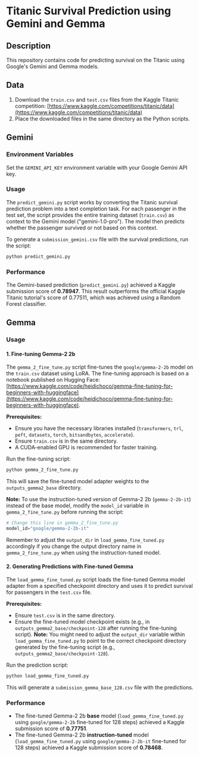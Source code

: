 # Titanic Survival Prediction using Gemini and Gemma

## Description
This repository contains code for predicting survival on the Titanic using Google's Gemini and Gemma models.

## Data
1. Download the `train.csv` and `test.csv` files from the Kaggle Titanic competition: [https://www.kaggle.com/competitions/titanic/data](https://www.kaggle.com/competitions/titanic/data)
2. Place the downloaded files in the same directory as the Python scripts.

## Gemini

### Environment Variables
Set the `GEMINI_API_KEY` environment variable with your Google Gemini API key.

### Usage
The `predict_gemini.py` script works by converting the Titanic survival prediction problem into a text completion task. For each passenger in the test set, the script provides the entire training dataset (`train.csv`) as context to the Gemini model ("gemini-1.0-pro"). The model then predicts whether the passenger survived or not based on this context.

To generate a `submission_gemini.csv` file with the survival predictions, run the script:
```bash
python predict_gemini.py
```

### Performance
The Gemini-based prediction (`predict_gemini.py`) achieved a Kaggle submission score of **0.78947**. This result outperforms the official Kaggle Titanic tutorial's score of 0.77511, which was achieved using a Random Forest classifier.

## Gemma

### Usage

#### 1. Fine-tuning Gemma-2 2b
The `gemma_2_fine_tune.py` script fine-tunes the `google/gemma-2-2b` model on the `train.csv` dataset using LoRA. The fine-tuning approach is based on a notebook published on Hugging Face: [https://www.kaggle.com/code/heidichoco/gemma-fine-tuning-for-beginners-with-huggingface](https://www.kaggle.com/code/heidichoco/gemma-fine-tuning-for-beginners-with-huggingface).

**Prerequisites:**
*   Ensure you have the necessary libraries installed (`transformers`, `trl`, `peft`, `datasets`, `torch`, `bitsandbytes`, `accelerate`).
*   Ensure `train.csv` is in the same directory.
*   A CUDA-enabled GPU is recommended for faster training.

Run the fine-tuning script:
```bash
python gemma_2_fine_tune.py
```
This will save the fine-tuned model adapter weights to the `outputs_gemma2_base` directory.

**Note:** To use the instruction-tuned version of Gemma-2 2b (`gemma-2-2b-it`) instead of the base model, modify the `model_id` variable in `gemma_2_fine_tune.py` before running the script:
```python
# Change this line in gemma_2_fine_tune.py
model_id="google/gemma-2-2b-it" 
```
Remember to adjust the `output_dir` in `load_gemma_fine_tuned.py` accordingly if you change the output directory name in `gemma_2_fine_tune.py` when using the instruction-tuned model.

#### 2. Generating Predictions with Fine-tuned Gemma
The `load_gemma_fine_tuned.py` script loads the fine-tuned Gemma model adapter from a specified checkpoint directory and uses it to predict survival for passengers in the `test.csv` file.

**Prerequisites:**
*   Ensure `test.csv` is in the same directory.
*   Ensure the fine-tuned model checkpoint exists (e.g., in `outputs_gemma2_base/checkpoint-128` after running the fine-tuning script). **Note:** You might need to adjust the `output_dir` variable within `load_gemma_fine_tuned.py` to point to the correct checkpoint directory generated by the fine-tuning script (e.g., `outputs_gemma2_base/checkpoint-128`).

Run the prediction script:
```bash
python load_gemma_fine_tuned.py
```
This will generate a `submission_gemma_base_128.csv` file with the predictions.

### Performance
*   The fine-tuned Gemma-2 2b **base** model (`load_gemma_fine_tuned.py` using `google/gemma-2-2b` fine-tuned for 128 steps) achieved a Kaggle submission score of **0.77751**.
*   The fine-tuned Gemma-2 2b **instruction-tuned** model (`load_gemma_fine_tuned.py` using `google/gemma-2-2b-it` fine-tuned for 128 steps) achieved a Kaggle submission score of **0.78468**.
